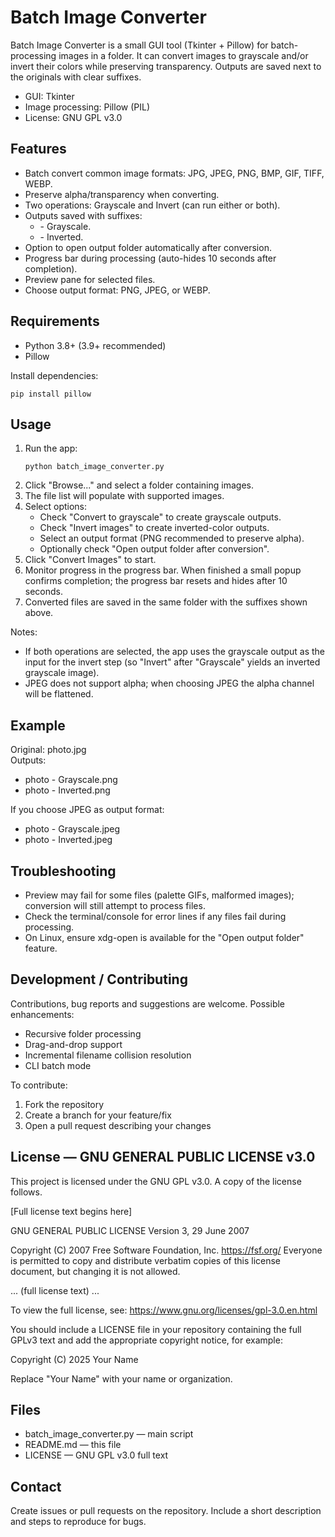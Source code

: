 # Batch Image Converter

Batch Image Converter is a small GUI tool (Tkinter + Pillow) for batch-processing images in a folder. It can convert images to grayscale and/or invert their colors while preserving transparency. Outputs are saved next to the originals with clear suffixes.

- GUI: Tkinter
- Image processing: Pillow (PIL)
- License: GNU GPL v3.0

## Features
- Batch convert common image formats: JPG, JPEG, PNG, BMP, GIF, TIFF, WEBP.
- Preserve alpha/transparency when converting.
- Two operations: Grayscale and Invert (can run either or both).
- Outputs saved with suffixes:
  - <original name> - Grayscale.<ext>
  - <original name> - Inverted.<ext>
- Option to open output folder automatically after conversion.
- Progress bar during processing (auto-hides 10 seconds after completion).
- Preview pane for selected files.
- Choose output format: PNG, JPEG, or WEBP.

## Requirements
- Python 3.8+ (3.9+ recommended)
- Pillow

Install dependencies:
```
pip install pillow
```

## Usage
1. Run the app:
   ```
   python batch_image_converter.py
   ```
2. Click "Browse..." and select a folder containing images.
3. The file list will populate with supported images.
4. Select options:
   - Check "Convert to grayscale" to create grayscale outputs.
   - Check "Invert images" to create inverted-color outputs.
   - Select an output format (PNG recommended to preserve alpha).
   - Optionally check "Open output folder after conversion".
5. Click "Convert Images" to start.
6. Monitor progress in the progress bar. When finished a small popup confirms completion; the progress bar resets and hides after 10 seconds.
7. Converted files are saved in the same folder with the suffixes shown above.

Notes:
- If both operations are selected, the app uses the grayscale output as the input for the invert step (so "Invert" after "Grayscale" yields an inverted grayscale image).
- JPEG does not support alpha; when choosing JPEG the alpha channel will be flattened.

## Example
Original: photo.jpg  
Outputs:
- photo - Grayscale.png
- photo - Inverted.png

If you choose JPEG as output format:
- photo - Grayscale.jpeg
- photo - Inverted.jpeg

## Troubleshooting
- Preview may fail for some files (palette GIFs, malformed images); conversion will still attempt to process files.
- Check the terminal/console for error lines if any files fail during processing.
- On Linux, ensure xdg-open is available for the "Open output folder" feature.

## Development / Contributing
Contributions, bug reports and suggestions are welcome. Possible enhancements:
- Recursive folder processing
- Drag-and-drop support
- Incremental filename collision resolution
- CLI batch mode

To contribute:
1. Fork the repository
2. Create a branch for your feature/fix
3. Open a pull request describing your changes

## License — GNU GENERAL PUBLIC LICENSE v3.0
This project is licensed under the GNU GPL v3.0. A copy of the license follows.

[Full license text begins here]

GNU GENERAL PUBLIC LICENSE
Version 3, 29 June 2007

Copyright (C) 2007 Free Software Foundation, Inc. <https://fsf.org/>
Everyone is permitted to copy and distribute verbatim copies
of this license document, but changing it is not allowed.

... (full license text) ...

To view the full license, see: https://www.gnu.org/licenses/gpl-3.0.en.html

You should include a LICENSE file in your repository containing the full GPLv3 text and add the appropriate copyright notice, for example:

Copyright (C) 2025 Your Name

Replace "Your Name" with your name or organization.

## Files
- batch_image_converter.py — main script
- README.md — this file
- LICENSE — GNU GPL v3.0 full text

## Contact
Create issues or pull requests on the repository. Include a short description and steps to reproduce for bugs.
